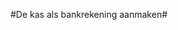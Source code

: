 
<properties>
	<page>
		<title>Bankrekeningen</title>
	</page>
	<menu>
		<position>
	</menu>
</properties>

#De kas als bankrekening aanmaken#
<description>
